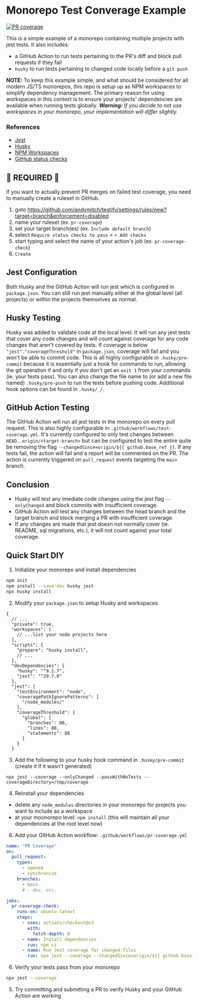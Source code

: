 # Monorepo Test Converage Example
[![PR coverage](https://github.com/andymitch/testify/actions/workflows/pr-coverage.yml/badge.svg)](https://github.com/andymitch/testify/actions/workflows/pr-coverage.yml)

This is a simple example of a monorepo containing multiple projects with jest tests. It also includes:
- a GitHub Action to run tests pertaining to the PR's diff and block pull requests if they fail
- `husky` to run tests pertaining to changed code locally before a `git push`

__NOTE:__ To keep this example simple, and what should be considered for all modern JS/TS monorepos, this repo is setup up as NPM workspaces to simplify dependency management. The primary reason for using workspaces in this context is to ensure your projects' dependencies are available when running tests globally. ___Warning:__ If you decide to not use workspaces in your monorepo, your implementation will differ slightly._

### References
- [Jest](https://jestjs.io/docs/getting-started)
- [Husky](https://typicode.github.io/husky/)
- [NPM Workspaces](https://docs.npmjs.com/cli/v7/using-npm/workspaces)
- [GitHub status checks](https://docs.github.com/en/repositories/configuring-branches-and-merges-in-your-repository/managing-rulesets/available-rules-for-rulesets#require-status-checks-to-pass-before-merging)

## 🚨 REQUIRED 🚨

If you want to actually prevent PR merges on failed test coverage, you need to manually create a ruleset in GitHub.
1. goto https://github.com/andymitch/testify/settings/rules/new?target=branch&enforcement=disabled
2. name your ruleset (ex. `pr-coverage`)
3. set your target branch(es) (ex. `Include default branch`)
4. select `Require status checks to pass` > `+ Add checks`
5. start typing and select the name of your action's job (ex. `pr-coverage-check`)
6. `Create`

## Jest Configuration

Both Husky and the GitHub Action will run jest which is configured in `package.json`. You can still run jest manually either at the global level (all projects) or within the projects themselves as normal.

## Husky Testing

Husky was added to validate code at the local level. It will run any jest tests that cover any code changes and will count against coverage for any code changes that aren't covered by tests. If coverage is below `"jest"."coverageThreshold"` in `package.json`, coverage will fail and you won't be able to commit code. This is all highly configurable in `.husky/pre-commit` because it is essentially just a hook for commands to run, allowing the git operation if and only if you don't get an `exit 1` from your commands (ie. your tests pass). You can also change the file name to (or add a new file named) `.husky/pre-push` to run the tests before pushing code. Additional hook options can be found in `.husky/_/`.

## GitHub Action Testing

The GitHub Action will run all jest tests in the monorepo on every pull request. This is also highly configurable in `.github/workflows/test-coverage.yml`. It's currently configured to only test changes between `HEAD..origin/<target-branch>` but can be configured to test the entire quite be removing the flag `--changedSince=origin/${{ github.base_ref }}`. If any tests fail, the action will fail and a report will be commented on the PR. The action is currently triggered on `pull_request` events targeting the `main` branch.

## Conclusion

- Husky will test any imediate code changes using the jest flag `--onlyChanged` and block commits with insufficient coverage.
- GitHub Action will test any changes between the head branch and the target branch and block merging a PR with insufficient coverage.
- If any changes are made that jest doesn not normally cover (ie. README, sql migrations, etc.), it will not count against your total coverage.

## Quick Start DIY

1. Initialize your monorepo and install dependencies
```sh
npm init
npm install --save-dev husky jest
npx husky install
```

2.  Modify your `package.json` to setup Husky and workspaces
```jsonc
{
  // ...
  "private": true,
  "workspaces": [
    // ...list your node projects here
  ],
  "scripts": {
    "prepare": "husky install",
    // ...
  },
  "devDependencies": {
    "husky": "^9.1.7",
    "jest": "^29.7.0"
  },
  "jest": {
    "testEnvironment": "node",
    "coveragePathIgnorePatterns": [
      "/node_modules/"
    ],
    "coverageThreshold": {
      "global": {
        "branches": 80,
        "lines": 80,
        "statements": 80
      }
    }
  }
```

3. Add the following to your husky hook command in `.husky/pre-commit` (create it if it wasn't generated)
```
npx jest --coverage --onlyChanged --passWithNoTests --coverageDirectory=/tmp/coverage
```

4. Reinstall your dependencies
  - delete any `node_modules` directories in your monorepo for projects you want to include as a workspace
  - at your moonorepo level: `npm install` (this will maintain all your dependencies at the root level now)

6. Add your GitHub Action workflow: `.github/workflows/pr-coverage.yml`
```yml
name: "PR Coverage"
on:
  pull_request:
    types:
      - opened
      - synchronize
    branches:
      - main
      # - dev, etc.

jobs:
  pr-coverage-check:
    runs-on: ubuntu-latest
    steps:
      - uses: actions/checkout@v3
        with:
          fetch-depth: 0
      - name: Install dependencies
        run: npm ci
      - name: Run Jest coverage for changed files
        run: npx jest --coverage --changedSince=origin/${{ github.base_ref }} --passWithNoTests --coverageDirectory=$RUNNER_TEMP/coverage
```

6. Verify your tests pass from your monorepo
```sh
npx jest --coverage
```

5. Try committing and submitting a PR to verify Husky and your GitHub Action are working
